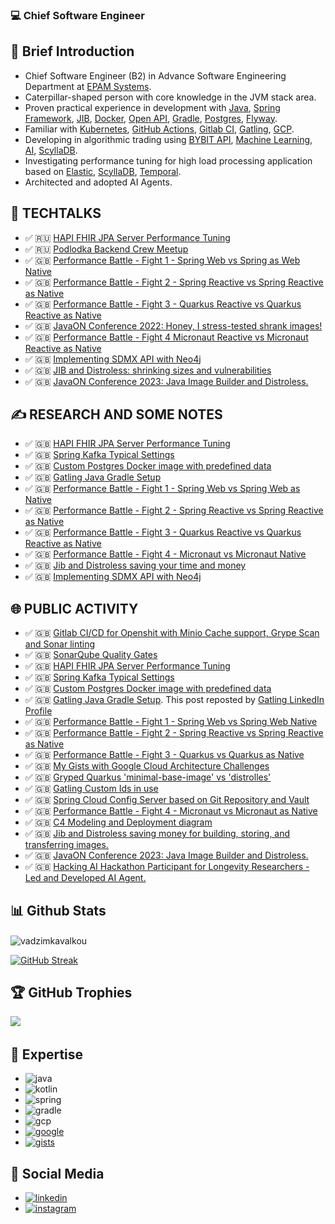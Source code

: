 ### 💻 Chief Software Engineer

## 🤝 Brief Introduction
*  Chief Software Engineer (B2) in Advance Software Engineering Department at [EPAM Systems](http://epam.com/).
*  Caterpillar-shaped person with core knowledge in the JVM stack area.
*  Proven practical experience in development with [Java](https://www.java.com/en/), [Spring Framework](https://spring.io/projects/spring-boot), [JIB](https://github.com/GoogleContainerTools/jib), [Docker](https://www.docker.com/), [Open API](https://www.openapis.org/), [Gradle](https://gradle.org/), [Postgres](https://www.postgresql.org/), [Flyway](https://flywaydb.org/).
*  Familiar with [Kubernetes](https://kubernetes.io/docs/concepts/overview/what-is-kubernetes/), [GitHub Actions](https://github.com/features/actions), [Gitlab CI](https://docs.gitlab.com/ee/ci/), [Gatling](https://gatling.io/), [GCP](https://cloud.google.com/gcp/).
*  Developing in algorithmic trading using [BYBIT API](https://bybit-exchange.github.io/docs/v5/intro), [Machine Learning](https://en.wikipedia.org/wiki/Machine_learning), [AI](https://spring.io/projects/spring-ai), [ScyllaDB](https://www.scylladb.com).
*  Investigating performance tuning for high load processing application based on [Elastic](https://www.elastic.co), [ScyllaDB](https://www.scylladb.com), [Temporal](https://temporal.io).
*  Architected and adopted AI Agents.

## 🎥 TECHTALKS
* ✅	🇷🇺 [HAPI FHIR JPA Server Performance Tuning](https://wearecommunity.io/events/aen-meetup-performance-investigations-hapi-fhir-jpa-server-tuning/talks/16982)
* ✅ 🇷🇺 [Podlodka Backend Crew Meetup](https://podlodka.io/becrew#buy)
* ✅ 🇬🇧 [Performance Battle - Fight 1 - Spring Web vs Spring as Web Native](https://www.youtube.com/watch?v=SgBSDg44OyA)
* ✅ 🇬🇧 [Performance Battle - Fight 2 - Spring Reactive vs Spring Reactive as Native](https://www.youtube.com/watch?v=dNG4xYFfB-Y)
* ✅ 🇬🇧 [Performance Battle - Fight 3 - Quarkus Reactive vs Quarkus Reactive as Native](https://www.youtube.com/watch?v=eU_ZgKcaPLI)
* ✅ 🇬🇧 [JavaON Conference 2022: Honey, I stress-tested shrank images!](https://www.youtube.com/watch?v=nHROCuh-ZOs)
* ✅ 🇬🇧 [Performance Battle - Fight 4 Micronaut Reactive vs Micronaut Reactive as Native](https://www.youtube.com/live/H79XFntaRxU)
* ✅ 🇬🇧 [Implementing SDMX API with Neo4j](https://www.youtube.com/watch?v=SkmhdCaicm8)
* ✅ 🇬🇧 [JIB and Distroless: shrinking sizes and vulnerabilities](https://www.youtube.com/watch?v=tntpTSfTZ88)
* ✅ 🇬🇧 [JavaON Conference 2023: Java Image Builder and Distroless.](https://www.youtube.com/live/JyZ_hbTxcXw?si=pkTbmTFra6icv59f&t=8647) 

## ✍️ RESEARCH AND SOME NOTES
* ✅	🇬🇧 [HAPI FHIR JPA Server Performance Tuning](https://github.com/fragaLY/blog/blob/main/hapi-fhir-jpaserver/HAPI-FHIR-JPASERVER.md)
* ✅	🇬🇧 [Spring Kafka Typical Settings](https://github.com/fragaLY/blog/blob/main/spring-kafka/SPRING-KAFKA-TYPICAL-SETTINGS.md)
* ✅	🇬🇧 [Custom Postgres Docker image with predefined data](https://github.com/fragaLY/blog/blob/main/postgres-custom-image/POSTGRES-CUSTOM-IMAGE.md)
* ✅ 🇬🇧 [Gatling Java Gradle Setup](https://github.com/fragaLY/blog/blob/main/gatling-java-gradle-setup/GATLING-JAVA-GRADLE-SETUP.md)
* ✅ 🇬🇧 [Performance Battle - Fight 1 - Spring Web vs Spring Web as Native](https://github.com/fragaLY/blog/blob/main/spring-boot-web_vs_spring-boot-web-native/SPRING-BOOT-WEB_VS_SPRING-BOOT-WEB-NATIVE.md)
* ✅ 🇬🇧 [Performance Battle - Fight 2 - Spring Reactive vs Spring Reactive as Native](https://github.com/fragaLY/blog/blob/main/spring-boot-reactive_vs_spring-boot-reactive-native/SPRING-BOOT-REACTIVE_VS_SPRING-BOOT-REACTIVE-NATIVE.md)
* ✅ 🇬🇧 [Performance Battle - Fight 3 - Quarkus Reactive vs Quarkus Reactive as Native](https://github.com/fragaLY/blog/blob/main/quarkus-reactive_vs_quarkus-reactive-native/QUARKUS-REACTIVE_VS_QUARKUS-REACTIVE-NATIVE.md)
* ✅ 🇬🇧 [Performance Battle - Fight 4 - Micronaut vs Micronaut Native](https://github.com/fragaLY/blog/blob/main/micronaut-reactive_vs_micronaut-reactive-native/MICRONAUT-REACTIVE_VS_MICRONAUT-REACTIVE-NATIVE.md)
* ✅ 🇬🇧 [Jib and Distroless saving your time and money](https://github.com/fragaLY/blog/blob/main/jib-distroless/JIB-DISTROLESS.md)
* ✅ 🇬🇧 [Implementing SDMX API with Neo4j](https://www.linkedin.com/posts/vadzimkavalkou_implementing-sdmx-api-with-neo4j-community-activity-7087074720973488128-kXvT?utm_source=share&utm_medium=member_desktop)
  
## 🌐 PUBLIC ACTIVITY
* ✅	🇬🇧 [Gitlab CI/CD for Openshit with Minio Cache support, Grype Scan and Sonar linting](https://www.linkedin.com/posts/vadzimkavalkou_gitlab-cicd-for-openshit-with-minio-cache-activity-6925076570030137344-7hw1?utm_source=linkedin_share&utm_medium=member_desktop_web)
* ✅	🇬🇧 [SonarQube Quality Gates](https://www.linkedin.com/posts/vadzimkavalkou_quality-sonarqube-pipeline-activity-6927978778790879232-NjO8?utm_source=linkedin_share&utm_medium=member_desktop_web)
* ✅	🇬🇧 [HAPI FHIR JPA Server Performance Tuning](https://www.linkedin.com/posts/vadzimkavalkou_github-fragalyblog-my-technical-investigations-activity-6930854021268131840-RXhV?utm_source=linkedin_share&utm_medium=member_desktop_web)
* ✅ 🇬🇧 [Spring Kafka Typical Settings](https://www.linkedin.com/posts/vadzimkavalkou_github-fragalyblog-my-technical-investigations-activity-6933311242644152320-h1hN?utm_source=linkedin_share&utm_medium=member_desktop_web)
* ✅ 🇬🇧 [Custom Postgres Docker image with predefined data](https://www.linkedin.com/posts/vadzimkavalkou_github-fragalyblog-my-technical-investigations-activity-6935504139665747969-7bzN?utm_source=linkedin_share&utm_medium=member_desktop_web)
* ✅ 🇬🇧 [Gatling Java Gradle Setup](https://www.linkedin.com/posts/vadzimkavalkou_github-fragalyblog-my-technical-investigations-activity-6943509537580572672-S_Z9?utm_source=linkedin_share&utm_medium=member_desktop_web). This post reposted by [Gatling LinkedIn Profile](https://www.linkedin.com/posts/gatling_github-fragalyblog-my-technical-investigations-activity-6944652888241545216-E-mN?utm_source=linkedin_share&utm_medium=member_desktop_web)
* ✅ 🇬🇧 [Performance Battle - Fight 1 - Spring Web vs Spring Web Native](https://www.linkedin.com/posts/vadzimkavalkou_github-fragalyblog-my-technical-investigations-activity-6954495293006434304-yBWj?utm_source=linkedin_share&utm_medium=member_desktop_web)
* ✅ 🇬🇧 [Performance Battle - Fight 2 - Spring Reactive vs Spring Reactive as Native](https://www.linkedin.com/posts/vadzimkavalkou_github-fragalyblog-my-technical-investigations-activity-6983812601482760193-7q4f?utm_source=share&utm_medium=member_desktop)
* ✅ 🇬🇧 [Performance Battle - Fight 3 - Quarkus vs Quarkus as Native](https://www.linkedin.com/posts/vadzimkavalkou_github-fragalyblog-my-technical-investigations-activity-6986773381769519104-UI4y?utm_source=share&utm_medium=member_desktop)
* ✅ 🇬🇧 [My Gists with Google Cloud Architecture Challenges](https://www.linkedin.com/posts/vadzimkavalkou_google-cloud-challenge-labs-activity-6993109014775533568-HYxW?utm_source=share&utm_medium=member_desktop)
* ✅ 🇬🇧 [Gryped Quarkus 'minimal-base-image' vs 'distrolles'](https://www.linkedin.com/posts/vadzimkavalkou_secops-security-distroless-activity-6987755599891476480-BBMk?utm_source=share&utm_medium=member_desktop)
* ✅ 🇬🇧 [Gatling Custom Ids in use](https://www.linkedin.com/posts/vadzimkavalkou_gatling-with-custom-ids-activity-7022190938970021888-NqUn?utm_source=share&utm_medium=member_desktop)
* ✅ 🇬🇧 [Spring Cloud Config Server based on Git Repository and Vault](https://www.linkedin.com/posts/vadzimkavalkou_spring-cloud-config-server-vault-and-git-activity-7028622449873158144-xVQ_?utm_source=share&utm_medium=member_desktop)
* ✅ 🇬🇧 [Performance Battle - Fight 4 - Micronaut vs Micronaut as Native](https://www.linkedin.com/posts/vadzimkavalkou_github-fragalyblog-my-technical-investigations-activity-7034836488940851200-JTVE?utm_source=share&utm_medium=member_desktop)
* ✅ 🇬🇧 [C4 Modeling and Deployment diagram](https://www.linkedin.com/posts/vadzimkavalkou_c4-modeling-activity-7046789058521370624-71Vs?utm_source=share&utm_medium=member_desktop)
* ✅ 🇬🇧 [Jib and Distroless saving money for building, storing, and transferring images.](https://www.linkedin.com/pulse/jib-distroless-saving-money-building-storing-images-vadzim-kavalkou/?trackingId=rD%2Fn44CtRgSmGv1%2FzYrgJQ%3D%3D)
* ✅ 🇬🇧 [JavaON Conference 2023: Java Image Builder and Distroless.](https://www.linkedin.com/posts/vadzimkavalkou_javaon-conference-java-activity-7120036198290497539-I7Fl?utm_source=share&utm_medium=member_desktop)
* ✅ 🇬🇧 [Hacking AI Hackathon Participant for Longevity Researchers - Led and Developed AI Agent.](![](Presentation.pdf))

## 📊 Github Stats
<img align="center" src="https://github-readme-stats.vercel.app/api?username=fragaly&theme=dark&show_icons=true&count_private=true&include_all_commits=true&hide_title=true&hide_progress=true"    alt="vadzimkavalkou"/>

[ ![GitHub Streak](https://github-readme-streak-stats.herokuapp.com?user=fragaly&theme=dark&hide_border=true)](https://git.io/streak-stats)

## 🏆 GitHub Trophies
![](https://github-profile-trophy.vercel.app/?username=fragaly&theme=radical&no-frame=false&no-bg=true&margin-w=4)

## 📝 Expertise
* ![java](https://img.shields.io/static/v1?logo=java&style=for-the-badge&label=java&message=advanced)
* ![kotlin](https://img.shields.io/static/v1?logo=kotlin&style=for-the-badge&label=kotlin&message=intermediate)
* ![spring](https://img.shields.io/static/v1?logo=spring&style=for-the-badge&label=spring&message=advanced)
* ![gradle](https://img.shields.io/static/v1?logo=gradle&style=for-the-badge&label=gradle&message=intermediate)
* ![gcp](https://img.shields.io/static/v1?logo=googlecloud&style=for-the-badge&label=GCP&message=intermediate)
* [ ![google](https://img.shields.io/static/v1?logo=googlecloud&style=for-the-badge&label=GCP&message=profile)](https://partner.cloudskillsboost.google/public_profiles/e9c751fc-07fb-4c0e-b835-71d09d355ec4)
* [ ![gists](https://img.shields.io/static/v1?logo=github&style=for-the-badge&label=gists&message=fragaLY)](https://gist.github.com/fragaLY)

## 📸 Social Media
* [ ![linkedin](https://img.shields.io/static/v1?logo=linkedin&style=for-the-badge&label=linkedin&message=vadzimkavalkou)](https://www.linkedin.com/in/vadzimkavalkou/)
* [ ![instagram](https://img.shields.io/static/v1?logo=instagram&style=for-the-badge&label=instagram&message=marnotrawny.syn)](https://www.instagram.com/marnotrawny.syn/)
